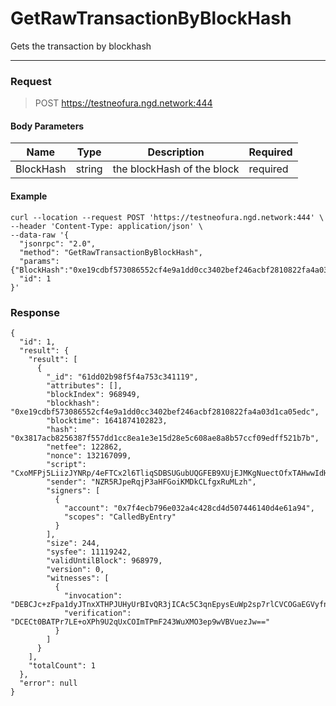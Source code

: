 # GetRawTransactionByBlockHash
Gets the transaction by blockhash
<hr>

### Request

> POST https://testneofura.ngd.network:444

#### Body Parameters

|    Name    | Type | Description | Required |
| ---------- | --- |    ------    | ----|
| BlockHash      | string|  the blockHash of the block| required |


#### Example
```
curl --location --request POST 'https://testneofura.ngd.network:444' \
--header 'Content-Type: application/json' \
--data-raw '{
  "jsonrpc": "2.0",
  "method": "GetRawTransactionByBlockHash",
  "params": {"BlockHash":"0xe19cdbf573086552cf4e9a1dd0cc3402bef246acbf2810822fa4a03d1ca05edc"},
  "id": 1
}'
```
### Response
```json5
{
  "id": 1,
  "result": {
    "result": [
      {
        "_id": "61dd02b98f5f4a753c341119",
        "attributes": [],
        "blockIndex": 968949,
        "blockhash": "0xe19cdbf573086552cf4e9a1dd0cc3402bef246acbf2810822fa4a03d1ca05edc",
        "blocktime": 1641874102823,
        "hash": "0x3817acb8256387f557dd1cc8ea1e3e15d28e5c608ae8a8b57ccf09edff521b7b",
        "netfee": 122862,
        "nonce": 132167099,
        "script": "CxoMFPj5LiizJYNRp/4eFTCx2l6TliqSDBSUGubUQGFEB9XUjEJMKgNuectOfxTAHwwIdHJhbnNmZXIMFPVj6kC8KD1NDgXEjqMFs/Kgc0DvQWJ9W1I=",
        "sender": "NZR5RJpeRqjP3aHFGoiKMDkCLfgxRuMLzh",
        "signers": [
          {
            "account": "0x7f4ecb796e032a4c428cd4d507446140d4e61a94",
            "scopes": "CalledByEntry"
          }
        ],
        "size": 244,
        "sysfee": 11119242,
        "validUntilBlock": 968979,
        "version": 0,
        "witnesses": [
          {
            "invocation": "DEBCJc+zFpa1dyJTnxXTHPJUHyUrBIvQR3jICAc5C3qnEpysEuWp2sp7rlCVCOGaEGVyfnoTcMoyRJAS+OzKuBcE",
            "verification": "DCECt0BATPr7LE+oXPh9U2qUxCOImTPmF243WuXMO3ep9wVBVuezJw=="
          }
        ]
      }
    ],
    "totalCount": 1
  },
  "error": null
}
```
